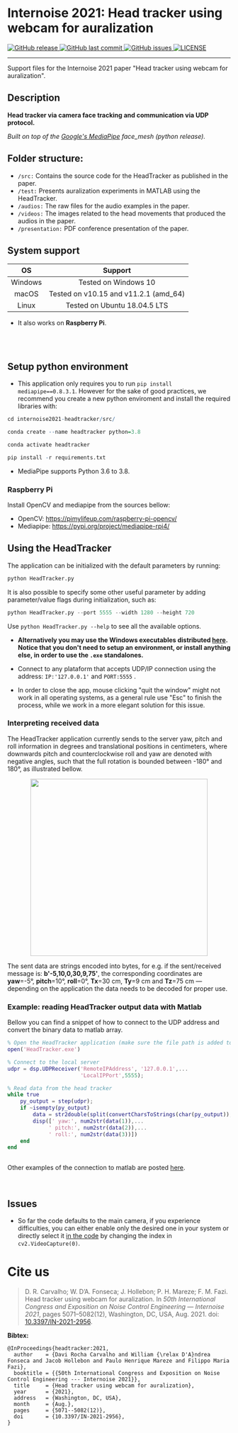 # Internoise 2021: Head tracker using webcam for auralization
<p align="left">
  <a href="https://github.com/eac-ufsm/webcam-headtracker/releases/" target="_blank">
    <img alt="GitHub release" src="https://img.shields.io/github/v/release/eac-ufsm/webcam-headtracker?include_prereleases&style=flat-square">
  </a>

  <a href="https://github.com/eac-ufsm/webcam-headtracker/commits/master" target="_blank">
    <img src="https://img.shields.io/github/last-commit/eac-ufsm/webcam-headtracker?style=flat-square" alt="GitHub last commit">
  </a>

  <a href="https://github.com/eac-ufsm/webcam-headtracker/issues" target="_blank">
    <img src="https://img.shields.io/github/issues/eac-ufsm/webcam-headtracker?style=flat-square&color=red" alt="GitHub issues">
  </a>

  <a href="https://github.com/eac-ufsm/webcam-headtracker/blob/master/LICENSE" target="_blank">
    <img alt="LICENSE" src="https://img.shields.io/github/license/eac-ufsm/webcam-headtracker?style=flat-square&color=yellow">
  <a/>

</p>
<hr>

Support files for the Internoise 2021 paper "Head tracker using webcam for auralization".



## Description
**Head tracker via camera face tracking and communication via UDP protocol.**

*Built on top of the [Google's MediaPipe](https://github.com/google/mediapipe) face_mesh (python release).*

## Folder structure:
  - ```/src:``` Contains the source code for the HeadTracker as published in the paper.
  - ```/test:``` Presents auralization experiments in MATLAB using the HeadTracker.
  - ```/audios:``` The raw files for the audio examples in the paper.  
  - ```/videos:``` The images related to the head movements that produced the audios in the paper.
  - ```/presentation:``` PDF conference presentation of the paper.


## System support 
|    OS   |         Support         |
|:-------:|:-----------------------:|
| Windows |   Tested on Windows 10  |
|  macOS  | Tested on v10.15 and v11.2.1 (amd_64) |
|  Linux  | Tested on Ubuntu 18.04.5 LTS          |

- It also works on **Raspberry Pi**.

<br/><br/>
## Setup python environment
  - This application only requires you to run ```pip install mediapipe==0.8.3.1```. However for the sake of good practices, we recommend you create a new python enviroment and install the required libraries with:
  
  ```R
  cd internoise2021-headtracker/src/
  
  conda create --name headtracker python=3.8
  
  conda activate headtracker

  pip install -r requirements.txt
  ``` 
- MediaPipe supports Python 3.6 to 3.8.


### Raspberry Pi
  Install OpenCV and mediapipe from the sources bellow:
- OpenCV: https://pimylifeup.com/raspberry-pi-opencv/
- Mediapipe: https://pypi.org/project/mediapipe-rpi4/

## Using the HeadTracker
  The application can be initialized with the default parameters by running:
  ```python
  python HeadTracker.py
  ```
  
  It is also possible to specify some other useful parameter by adding parameter/value flags during initialization, such as:
  ```python
  python HeadTracker.py --port 5555 --width 1280 --height 720 
  ```
  Use ```python HeadTracker.py --help``` to see all the available options.
  
  
 - **Alternatively you may use the Windows executables distributed [here](https://github.com/eac-ufsm/internoise2021-headtracker/releases/tag/1.05.23). Notice that you don't need to setup an environment, or install anything else, in order to use the ```.exe``` standalones.**

- Connect to any plataform that accepts UDP/IP connection using the address: ```IP:'127.0.0.1'```  and ```PORT:5555``` .

- In order to close the app, mouse clicking "quit the window" might not work in all operating systems, as a general rule use "Esc" to finish the process, while we work in a more elegant solution for this issue.


### Interpreting received data
The HeadTracker application currently sends to the server yaw, pitch and roll information in degrees and translational positions in centimeters, where downwards pitch and counterclockwise roll and yaw are denoted with negative angles, such that the full rotation is bounded between -180° and 180°, as illustrated bellow. 


<p align="center">
<img width="400px" src="https://github.com/eac-ufsm/internoise2021-headtracker/blob/main/images/coord.svg"/>
</p>
  
The sent data are strings encoded into bytes,  for e.g. if the sent/received message is: **b'-5,10,0,30,9,75'**,  the corresponding coordinates are **yaw**=-5°, **pitch**=10°, **roll**=0°, **Tx**=30 cm, **Ty**=9 cm and **Tz**=75 cm &#8212; depending on the application the data needs to be decoded for proper use.


### Example: reading HeadTracker output data with Matlab
Bellow you can find a snippet of how to connect to the UDP address and convert the binary data to matlab array.
``` matlab
% Open the HeadTracker application (make sure the file path is added to matlab path variables)
open('HeadTracker.exe')   

% Connect to the local server
udpr = dsp.UDPReceiver('RemoteIPAddress', '127.0.0.1',...
                       'LocalIPPort',5555); 

% Read data from the head tracker
while true   
    py_output = step(udpr);
    if ~isempty(py_output)
        data = str2double(split(convertCharsToStrings(char(py_output)), ','));
        disp([' yaw:', num2str(data(1)),...
             ' pitch:', num2str(data(2)),...
             ' roll:', num2str(data(3))])
    end
end 
 
```
Other examples of the connection to matlab are posted [here](https://github.com/eac-ufsm/webcam-headtracker/releases).

<br/>

## Issues

 - So far the code defaults to the main camera, if you experience difficulties, you can either enable only the desired one in your system or directly select it [in the code](https://github.com/eac-ufsm/internoise2021-headtracker/blob/1f2dada96790360cbd68de936ef04852579f9a27/src/HeadTracker.py#L85) by changing the index in ```cv2.VideoCapture(0)```.

# Cite us

> D. R. Carvalho; W. D’A. Fonseca; J. Hollebon; P. H. Mareze; F. M. Fazi. Head tracker using webcam for auralization. In *50th International Congress and Exposition on Noise Control Engineering — Internoise 2021*, pages 5071–5082(12), Washington, DC, USA, Aug. 2021. doi: [10.3397/IN-2021-2956](https://doi.org/10.3397/IN-2021-2956).

**Bibtex:**
```
@InProceedings{headtracker:2021,
  author    = {Davi Rocha Carvalho and William {\relax D'A}ndrea Fonseca and Jacob Hollebon and Paulo Henrique Mareze and Filippo Maria Fazi},
  booktitle = {{50th International Congress and Exposition on Noise Control Engineering --- Internoise 2021}},
  title     = {Head tracker using webcam for auralization},
  year      = {2021},
  address   = {Washington, DC, USA},
  month     = {Aug.},
  pages     = {5071--5082(12)},
  doi       = {10.3397/IN-2021-2956},
}
```

